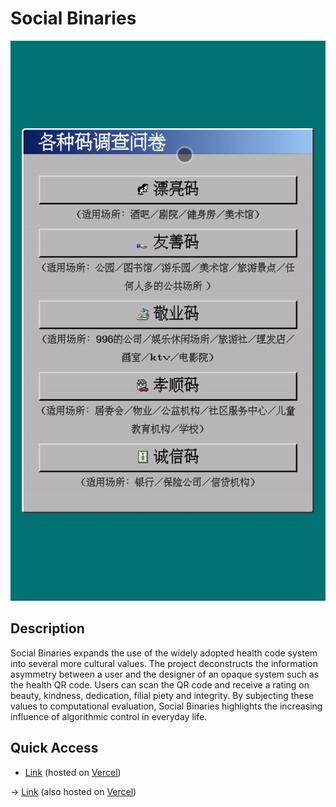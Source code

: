 # Social Binaries
![Animated Cover](./cover.gif)

## Description
Social Binaries expands the use of the widely adopted health code system into several more cultural values. The project deconstructs the information asymmetry between a user and the designer of an opaque system such as the health QR code. Users can scan the QR code and receive a rating on beauty, kindness, dedication, filial piety and integrity. By subjecting these values to computational evaluation, Social Binaries highlights the increasing influence of algorithmic control in everyday life. 

## Quick Access 
-  [Link](https://social-binaries-retro.vercel.app) (hosted on [Vercel](https://vercel.com))

-> [Link](https://social-binaries-retro.vercel.app) (also hosted on [Vercel](https://vercel.com))



